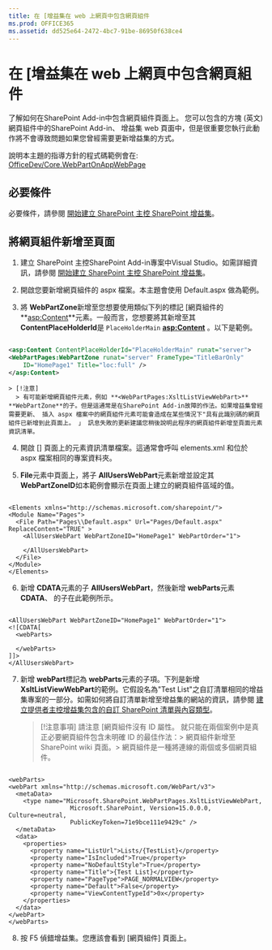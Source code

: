 ```yaml
---
title: 在 [增益集在 web 上網頁中包含網頁組件
ms.prod: OFFICE365
ms.assetid: dd525e64-2472-4bc7-91be-86950f638ce4
---
```



# 在 [增益集在 web 上網頁中包含網頁組件
了解如何在SharePoint Add-in中包含網頁組件頁面上。
您可以包含的方塊 (英文) 網頁組件中的SharePoint Add-in、 增益集 web 頁面中，但是很重要您執行此動作將不會導致問題如果您曾經需要更新增益集的方式。
  
    
    

說明本主題的指導方針的程式碼範例會在:  [OfficeDev/Core.WebPartOnAppWebPage](https://github.com/OfficeDev/PnP/tree/master/Samples/Core.WebPartOnAppWebPage)
## 必要條件

必要條件，請參閱 [開始建立 SharePoint 主控 SharePoint 增益集](get-started-creating-sharepoint-hosted-sharepoint-add-ins.md)。
  
    
    

## 將網頁組件新增至頁面


  
    
    

1. 建立 SharePoint 主控SharePoint Add-in專案中Visual Studio。如需詳細資訊，請參閱 [開始建立 SharePoint 主控 SharePoint 增益集](get-started-creating-sharepoint-hosted-sharepoint-add-ins.md)。
    
  
2. 開啟您要新增網頁組件的 aspx 檔案。本主題會使用 Default.aspx 做為範例。
    
  
3. 將 **WebPartZone**新增至您想要使用類似下列的標記 [網頁組件的 **<asp:Content>**元素。一般而言，您想要將其新增至其 **ContentPlaceHolderId**是 `PlaceHolderMain` **<asp:Content>** 。以下是範例。
    
  ```XML
  
<asp:Content ContentPlaceHolderId="PlaceHolderMain" runat="server">
  <WebPartPages:WebPartZone runat="server" FrameType="TitleBarOnly" 
      ID="HomePage1" Title="loc:full" />
</asp:Content>

  ```


    > [!注意]
      > 有可能新增網頁組件元素，例如 **<WebPartPages:XsltListViewWebPart>** **WebPartZone**的子。但是這通常是在SharePoint Add-in故障的作法。如果增益集曾經需要更新、 插入 aspx 檔案中的網頁組件元素可能會造成在某些情況下"具有此識別碼的網頁組件已新增到此頁面上。 」 訊息失敗的更新建議您稍後說明此程序的網頁組件新增至頁面元素資訊清單。
4. 開啟 [] 頁面上的元素資訊清單檔案。這通常會呼叫 elements.xml 和位於 aspx 檔案相同的專案資料夾。
    
  
5. **File**元素中頁面上，將子 **AllUsersWebPart**元素新增並設定其 **WebPartZoneID**如本範例會顯示在頁面上建立的網頁組件區域的值。
    
  ```
  
<Elements xmlns="http://schemas.microsoft.com/sharepoint/">
  <Module Name="Pages">
    <File Path="Pages\\Default.aspx" Url="Pages/Default.aspx" ReplaceContent="TRUE" >
      <AllUsersWebPart WebPartZoneID="HomePage1" WebPartOrder="1">

      </AllUsersWebPart>
    </File>
  </Module>
</Elements>

  ```

6. 新增 **CDATA**元素的子 **AllUsersWebPart**，然後新增 **webParts**元素 **CDATA**、 的子在此範例所示。
    
  ```
  
<AllUsersWebPart WebPartZoneID="HomePage1" WebPartOrder="1">
  <![CDATA[
    <webParts>

    </webParts>
  ]]>
</AllUsersWebPart>
  ```

7. 新增 **webPart**標記為 **webParts**元素的子項。下列是新增 **XsltListViewWebPart**的範例。它假設名為"Test List"之自訂清單相同的增益集專案的一部分。如需如何將自訂清單新增至增益集的網站的資訊，請參閱 [建立提供者主控增益集包含的自訂 SharePoint 清單與內容類型](create-a-provider-hosted-add-in-that-includes-a-custom-sharepoint-list-and-conte.md)。
    
    > [!注意事項]
      > 請注意 [網頁組件沒有 ID 屬性。 就只能在兩個案例中是真正必要網頁組件包含未明確 ID 的最佳作法：> 網頁組件新增至SharePoint wiki 頁面。> 網頁組件是一種將連線的兩個或多個網頁組件。

  ```
  
<webParts>
  <webPart xmlns="http://schemas.microsoft.com/WebPart/v3">
    <metaData>
      <type name="Microsoft.SharePoint.WebPartPages.XsltListViewWebPart, 
                   Microsoft.SharePoint, Version=15.0.0.0, Culture=neutral, 
                   PublicKeyToken=71e9bce111e9429c" />
    </metaData>
    <data>
      <properties>
        <property name="ListUrl">Lists/{TestList}</property>
        <property name="IsIncluded">True</property>
        <property name="NoDefaultStyle">True</property>
        <property name="Title">{Test List}</property>
        <property name="PageType">PAGE_NORMALVIEW</property>
        <property name="Default">False</property>
        <property name="ViewContentTypeId">0x</property>
      </properties>
    </data>
  </webPart>
</webParts>
  ```

8. 按 F5 偵錯增益集。您應該會看到 [網頁組件] 頁面上。
    
  

